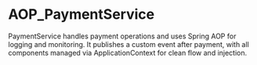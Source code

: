 # AOP_PaymentService
PaymentService handles payment operations and uses Spring AOP for logging and monitoring. It publishes a custom event after payment, with all components managed via ApplicationContext for clean flow and injection.
